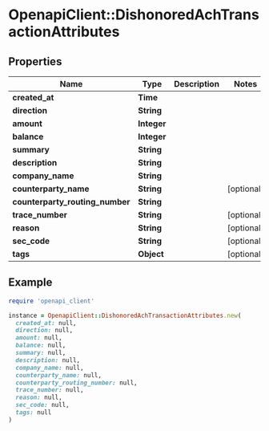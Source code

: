 # OpenapiClient::DishonoredAchTransactionAttributes

## Properties

| Name | Type | Description | Notes |
| ---- | ---- | ----------- | ----- |
| **created_at** | **Time** |  |  |
| **direction** | **String** |  |  |
| **amount** | **Integer** |  |  |
| **balance** | **Integer** |  |  |
| **summary** | **String** |  |  |
| **description** | **String** |  |  |
| **company_name** | **String** |  |  |
| **counterparty_name** | **String** |  | [optional] |
| **counterparty_routing_number** | **String** |  |  |
| **trace_number** | **String** |  | [optional] |
| **reason** | **String** |  | [optional] |
| **sec_code** | **String** |  | [optional] |
| **tags** | **Object** |  | [optional] |

## Example

```ruby
require 'openapi_client'

instance = OpenapiClient::DishonoredAchTransactionAttributes.new(
  created_at: null,
  direction: null,
  amount: null,
  balance: null,
  summary: null,
  description: null,
  company_name: null,
  counterparty_name: null,
  counterparty_routing_number: null,
  trace_number: null,
  reason: null,
  sec_code: null,
  tags: null
)
```

